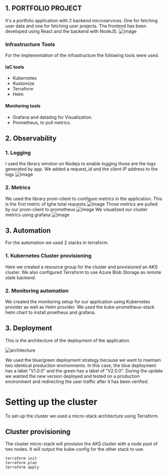 ## 1. PORTFOLIO PROJECT
It's a portfolio application with 2 backend microservices. One for fetching user data and one for fetching user projects. The frontend has been developed using React and the backend with NodeJS.
![image](https://github.com/mohamedbenattia99/devops-gl5-lab/blob/main/screenshots/1.png)
### Infrastructure Tools 
For the implementation of the infrastructure the following tools were used.
#### IaC tools
 - Kubernetes
 - Kustomize
 - Terraform
 - Helm
#### Monitoring tools
 - Grafana and datadog for Visualization.
 - Prometheus, to pull metrics.
## 2. Observability
### 1. Logging
I used the library winston on Nodejs to enable logging
those are the logs generated by app. We added a request_id and the client IP address to the logs
![image](https://github.com/mohamedbenattia99/devops-gl5-lab/blob/main/screenshots/4.png)

### 2. Metrics
We used the library prom-client to configure metrics in the application.
This is the first metric of tghe total requests
![image](https://github.com/mohamedbenattia99/devops-gl5-lab/blob/main/screenshots/6.png)
Those metrics are pulled by our prom-client to prometheus
![image](https://github.com/mohamedbenattia99/devops-gl5-lab/blob/main/screenshots/2.png)
We visualized our cluster metrics using grafana
![image](https://github.com/mohamedbenattia99/devops-gl5-lab/blob/main/screenshots/3.png)

## 3. Automation
For the automation we used 2 stacks in terraform. 

### 1. Kubernetes Cluster provisioning
Here we created a resource group for the cluster and provisioned an AKS cluster. 
We also configured Terraform to use Azure Blob Storage as remote state backend.

 
### 2. Monitoring automation
We created the monitoring setup for our application using Kubernetes provider as well as Helm provider. We used the kube-prometheus-stack helm chart to install proetheus and grafana. 

## 3. Deployment
This is the architecture of the deployment of the application.

![architecture](https://github.com/mohamedbenattia99/devops-gl5-lab/blob/main/screenshots/5.png)
 
We used the blue/green deployment strategy because we want to maintain two identical production environments. In this case, the blue deployment has a label "V1.0.0" and the green has a label of "V2.0.0". During the update we wanted the new version deployed and tested on a production environment and redirecting the user traffic after it has been verified.


# Setting up the cluster
To set-up the cluster we used a micro-stack architecture using Terraform.
## Cluster provisioning
The cluster micro-stack will provision the AKS cluster with a node pool of two nodes. It will output the kube-config for the other stack to use.
```
terraform init
terraform plan
terraform apply
```

